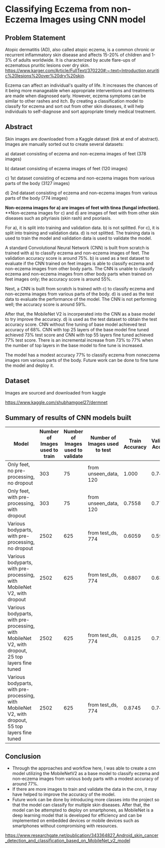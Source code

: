 # Classifying Eczema from non-Eczema Images using CNN model


## Problem Statement


Atopic dermatitis (AD), also called atopic eczema, is a common chronic or recurrent inflammatory skin disease and affects 15-20% of children and 1-3% of adults worldwide. It is characterized by acute flare-ups of eczematous pruritic lesions over dry skin.
https://www.karger.com/Article/FullText/370220#:~:text=Introduction,pruritic%20lesions%20over%20dry%20skin.

Eczema can affect an individual's quality of life. It increases the chances of it being more manageable when appropriate interventions and treatments are made when diagnosed early. However, eczema symptoms can be similar to other rashes and itch. By creating a classification model to classify for eczema and sort out from other skin diseases, it will help individuals to self-diagnose and sort appropriate timely medical treatment. 

## Abstract

Skin images are downloaded from a Kaggle dataset (link at end of abstract). Images are manually sorted out to create several datasets:

a) dataset consisting of eczema and non-eczema images of feet (378 images)

b) dataset consisting of eczema images of feet (120 images)

c) 1st dataset consisting of eczema and non-eczema images from various parts of the body (3127 images)

d) 2nd dataset consisting of eczema and non-eczema images from various parts of the body (774 images)

**Non-eczema images for a) are images of feet with tinea (fungal infection).**
**Non-eczema images for c) and d) are images of feet with from other skin diseases such as pityriasis (skin rash) and psoriasis.

For a), it is split into training and validation data. b) is not splitted. For c), it is split into training and validation data. d) is not splitted. The training data is used to train the model and validation data is used to validate the model. 

A standard Convolutional Neural Network (CNN) is built from scratch is trained with a) to classify eczema and non-eczema images of feet. The validation accuracy score is around 75%. b) is used as a test dataset to evaluate if the CNN trained on feet images is able to classify eczema and non-eczema images from other body parts. The CNN is unable to classify eczema and non-eczema images from other body parts when trained on feet images only; the accuracy score is around 55%.

Next, a CNN is built from scratch is trained with c) to classify eczema and non-eczema images from various parts of the body. d) is used as the test data to evaluate the performance of the model. The CNN is not performing well; the accuracy score is around 59%. 

After that, the MobileNet V2 is incorperated into the CNN as a base model to try improve the accuracy. d) is used as the test dataset to obtain the test accuracy score. CNN without fine tuning of base model achieved test accuracy of 68%. CNN with top 25 layers of the base model fine tuned achieved 73% test score and CNN with top 55 layers fine tuned achieved 77% test score. There is an incremental increase from 73% to 77% when the number of top layers in the base model to fine tune is increased. 

The model has a modest accuracy 77% to classify eczema from noneczema images rom various parts of the body. Future work can be done to fine tune the model and deploy it.

## Dataset

Images are sourced and downloaded from kaggle

https://www.kaggle.com/shubhamgoel27/dermnet


## Summary of results of CNN models built

|Model|Number of Images used to train|Number of Images used to validate|Number of Images used to test|Train Accuracy|Validation Accuracy|Test Accuracy|
|---|---|---|---|---|---|---|
|Only feet, no pre-processing, no dropout|303|75|from unseen_data, 120|1.000|0.7467|0.5417|
|Only feet, with pre-processing, with dropout|303|75|from unseen_data, 120|0.7558|0.7733|0.5500|
|Various bodyparts, with pre-processing, no dropout|2502|625|from test_ds, 774|0.6059|0.5920|0.5943|
|Various bodyparts, with pre-processing, with MobileNet V2, with dropout|2502|625|from test_ds, 774|0.6807|0.6336|0.6882|
|Various bodyparts, with pre-processing, with MobileNet V2, with dropout, 25 top layers fine tuned|2502|625|from test_ds, 774|0.8125|0.7216|0.7313|
|Various bodyparts, with pre-processing, with MobileNet V2, with dropout, 55 top layers fine tuned|2502|625|from test_ds, 774|0.8745|0.7424|0.7778|

## Conclusion

- Through the approaches and workflow here, I was able to create a cnn model utilizing the MobileNetV2 as a base model to classify eczema and non-eczema images from various body parts with a modest accuracy of around 77%.
- If there are more images to train and validate the data in the cnn, it may have helped to improve the accuracy of the model.
- Future work can be done by introducing more classes into the project so that the model can classify for multiple skin diseases. After that, the model can be attempted to deploy on smartphones, as MobileNet is a deep learning model that is developed for efficiency and can  be implemented on embedded devices or mobile devices such as smartphones without compromising with resources.

https://www.researchgate.net/publication/343364827_Android_skin_cancer_detection_and_classification_based_on_MobileNet_v2_model